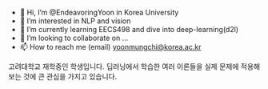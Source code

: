 - 👋 Hi, I’m @EndeavoringYoon in Korea University
- 👀 I’m interested in NLP and vision
- 🌱 I’m currently learning EECS498 and dive into deep-learning(d2l)
- 💞️ I’m looking to collaborate on ...
- 📫 How to reach me 
    (email) yoonmungchi@korea.ac.kr

고려대학교 재학중인 학생입니다. 딥러닝에서 학습한 여러 이론들을 실제 문제에 적용해보는 것에 큰 관심을 가지고 있습니다.
<!---
EndeavoringYoon/EndeavoringYoon is a ✨ special ✨ repository because its `README.md` (this file) appears on your GitHub profile.
You can click the Preview link to take a look at your changes.
--->
